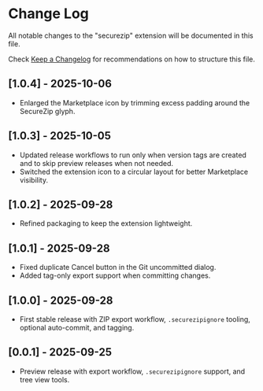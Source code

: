 # Change Log

All notable changes to the "securezip" extension will be documented in this file.

Check [Keep a Changelog](http://keepachangelog.com/) for recommendations on how to structure this file.

## [1.0.4] - 2025-10-06

- Enlarged the Marketplace icon by trimming excess padding around the SecureZip glyph.

## [1.0.3] - 2025-10-05

- Updated release workflows to run only when version tags are created and to skip preview releases when not needed.
- Switched the extension icon to a circular layout for better Marketplace visibility.

## [1.0.2] - 2025-09-28

- Refined packaging to keep the extension lightweight.

## [1.0.1] - 2025-09-28

- Fixed duplicate Cancel button in the Git uncommitted dialog.
- Added tag-only export support when committing changes.

## [1.0.0] - 2025-09-28

- First stable release with ZIP export workflow, `.securezipignore` tooling, optional auto-commit, and tagging.

## [0.0.1] - 2025-09-25

- Preview release with export workflow, `.securezipignore` support, and tree view tools.
